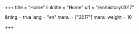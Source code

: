 +++
title = "Home"
linktitle = "Home"
url = "/en/history/2017"

listing = true
lang = "en"
menu = ["2017"]
menu_weight = 10

+++


